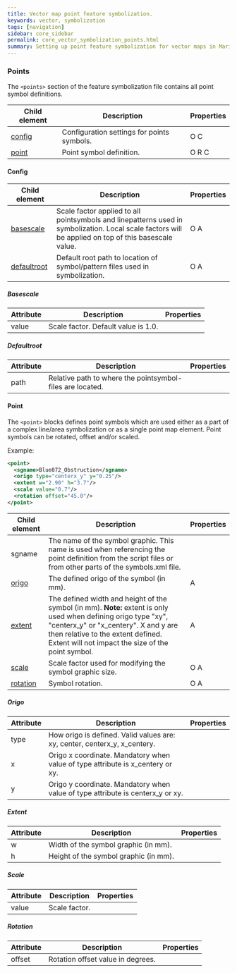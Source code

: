 ```yaml
---
title: Vector map point feature symbolization.
keywords: vector, symbolization
tags: [navigation]
sidebar: core_sidebar
permalink: core_vector_symbolization_points.html
summary: Setting up point feature symbolization for vector maps in Maria GDK 
---
```


### Points

The `<points>` section of the feature symbolization file contains all point symbol definitions.

 | Child element     | Description                                | Properties | 
 | -------------     | -----------                                | ---------- | 
 | [config](#config) | Configuration settings for points symbols. | O C        | 
 | [point](#point)   | Point symbol definition.                   | O R C      | 

####  Config

 | Child element               | Description                                                                                                                                          | Properties | 
 | -------------               | -----------                                                                                                                                          | ---------- | 
 | [basescale](#basescale)     | Scale factor applied to all pointsymbols and linepatterns used in symbolization. Local scale factors will be applied on top of this basescale value. | O A        | 
 | [defaultroot](#defaultroot) | Default root path to location of symbol/pattern files used in symbolization.                                                                         | O A        | 

##### Basescale

 | Attribute | Description                         | Properties | 
 | --------- | -----------                         | ---------- | 
 | value     | Scale factor. Default value is 1.0. |          | 

##### Defaultroot

 | Attribute | Description                                               | Properties | 
 | --------- | -----------                                               | ---------- | 
 | path      | Relative path to where the pointsymbol-files are located. |          | 

#### Point

The `<point>` blocks defines point symbols which are used either as a part of a complex line/area symbolization or as a single point map element. Point symbols can be rotated, offset and/or scaled.

Example:

```xml
<point>
  <sgname>Blue072_Obstruction</sgname>
  <origo type="centerx_y" y="0.25"/>
  <extent w="2.90" h="3.7"/>
  <scale value="0.7"/>
  <rotation offset="45.0"/>
</point>
```

 | Child element         | Description                                                                                                                                                                                                                                        | Properties | 
 | -------------         | -----------                                                                                                                                                                                                                                        | ---------- | 
 | sgname                | The name of the symbol graphic. This name is used when referencing the point definition from the script files or from other parts of the symbols.xml file.                                                                                         |          | 
 | [origo](#origo)       | The defined origo of the symbol (in mm).                                                                                                                                                                                                           | A          | 
 | [extent](#extent)     | The defined width and height of the symbol (in mm). **Note:** extent is only used when defining origo type "xy", "centerx_y" or "x_centery". X and y are then relative to the extent defined. Extent will not impact the size of the point symbol. | A          | 
 | [scale](#scale)       | Scale factor used for modifying the symbol graphic size.                                                                                                                                                                                           | O A        | 
 | [rotation](#rotation) | Symbol rotation.                                                                                                                                                                                                                                   | O A        | 

##### Origo

 | Attribute | Description                                                                    | Properties | 
 | --------- | -----------                                                                    | ---------- | 
 | type      | How origo is defined. Valid values are: xy, center, centerx_y, x_centery.      |          | 
 | x         | Origo x coordinate. Mandatory when value of type attribute is x_centery or xy. |          | 
 | y         | Origo y coordinate. Mandatory when value of type attribute is centerx_y or xy. |          | 

#####  Extent

 | Attribute | Description                           | Properties | 
 | --------- | -----------                           | ---------- | 
 | w         | Width of the symbol graphic (in mm).  |          | 
 | h         | Height of the symbol graphic (in mm). |          | 

##### Scale

 | Attribute | Description   | Properties | 
 | --------- | -----------   | ---------- | 
 | value     | Scale factor. |          | 

##### Rotation

 | Attribute | Description                       | Properties | 
 | --------- | -----------                       | ---------- | 
 | offset    | Rotation offset value in degrees. |          | 

